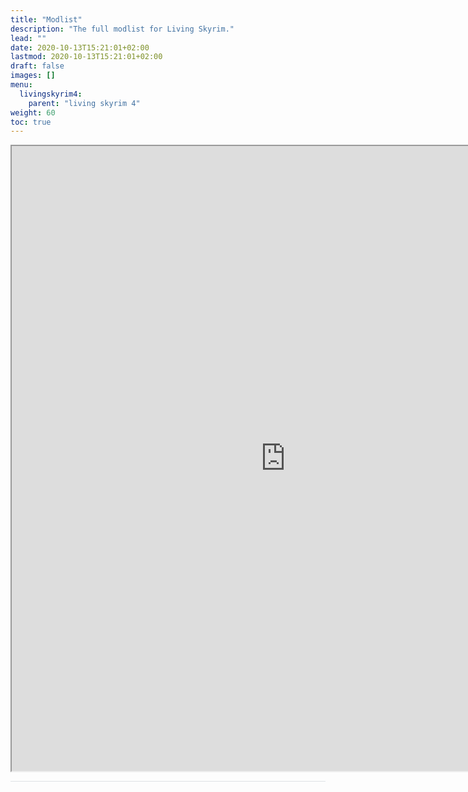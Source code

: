 ```yaml
---
title: "Modlist"
description: "The full modlist for Living Skyrim."
lead: ""
date: 2020-10-13T15:21:01+02:00
lastmod: 2020-10-13T15:21:01+02:00
draft: false
images: []
menu:
  livingskyrim4:
    parent: "living skyrim 4"
weight: 60
toc: true
---
```


<iframe src="https://loadorderlibrary.com/lists/living-skyrim-4/embed/modlist.txt" width="875" height="1000" sandbox="allow-scripts" ></iframe>

<hr style="background-color: #dee2e6;"></hr>